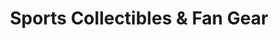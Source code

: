 ---
title: "Sports Collectibles & Fan Gear"
url: /manteca/sports-collectibles-und-fan-gear/
shop: Sport
---